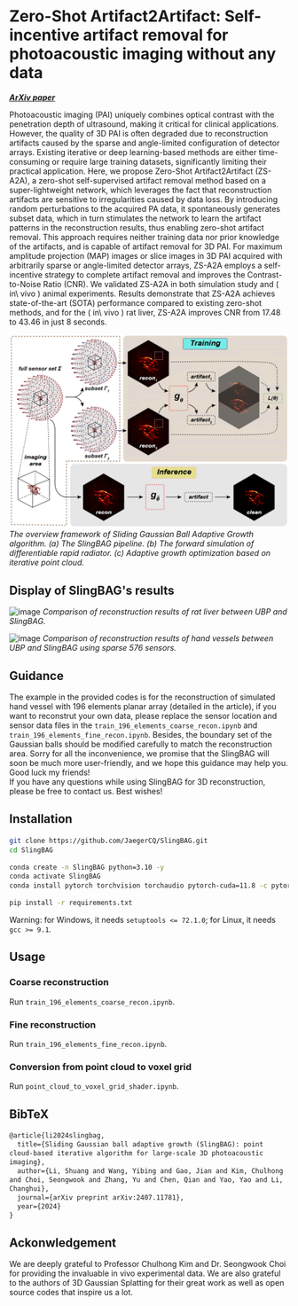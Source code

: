 # Zero-Shot Artifact2Artifact: Self-incentive artifact removal for photoacoustic imaging without any data

[***ArXiv paper***](https://arxiv.org/abs/2407.11781)

Photoacoustic imaging (PAI) uniquely combines optical contrast with the penetration depth of ultrasound, making it critical for clinical applications. However, the quality of 3D PAI is often degraded due to reconstruction artifacts caused by the sparse and angle-limited configuration of detector arrays. Existing iterative or deep learning-based methods are either time-consuming or require large training datasets, significantly limiting their practical application. Here, we propose Zero-Shot Artifact2Artifact (ZS-A2A), a zero-shot self-supervised artifact removal method based on a super-lightweight network, which leverages the fact that reconstruction artifacts are sensitive to irregularities caused by data loss. By introducing random perturbations to the acquired PA data, it spontaneously generates subset data, which in turn stimulates the network to learn the artifact patterns in the reconstruction results, thus enabling zero-shot artifact removal. This approach requires neither training data nor prior knowledge of the artifacts, and is capable of artifact removal for 3D PAI. For maximum amplitude projection (MAP) images or slice images in 3D PAI acquired with arbitrarily sparse or angle-limited detector arrays, ZS-A2A employs a self-incentive strategy to complete artifact removal and improves the Contrast-to-Noise Ratio (CNR). We validated ZS-A2A in both simulation study and \( in\ vivo \) animal experiments. Results demonstrate that ZS-A2A achieves state-of-the-art (SOTA) performance compared to existing zero-shot methods, and for the \( in\ vivo \) rat liver, ZS-A2A improves CNR from 17.48 to 43.46 in just 8 seconds.     
      

![image](https://github.com/JaegerCQ/ZS-A2A/blob/main/fig/pipeline.png)   
_The overview framework of Sliding Gaussian Ball Adaptive Growth algorithm. (a) The SlingBAG pipeline. (b) The forward simulation of differentiable rapid radiator. (c) Adaptive growth optimization based on iterative point cloud._

## Display of SlingBAG's results

![image](https://github.com/JaegerCQ/ZS-A2A/blob/main/fig/liver.gif) 
_Comparison of reconstruction results of rat liver between UBP and SlingBAG._    


![image](https://github.com/JaegerCQ/ZS-A2A/blob/main/fig/kidney.gif) 
_Comparison of reconstruction results of hand vessels between UBP and SlingBAG using sparse 576 sensors._    

## Guidance

The example in the provided codes is for the reconstruction of simulated hand vessel with 196 elements planar array (detailed in the article), if you want to reconstrut your own data, please replace the sensor location and sensor data files in the `train_196_elements_coarse_recon.ipynb` and `train_196_elements_fine_recon.ipynb`. Besides, the boundary set of the Gaussian balls should be modified carefully to match the reconstruction area. Sorry for all the inconvenience, we promise that the SlingBAG will soon be much more user-friendly, and we hope this guidance may help you. Good luck my friends!  
If you have any questions while using SlingBAG for 3D reconstruction, please be free to contact us. Best wishes!

## Installation

```bash
git clone https://github.com/JaegerCQ/SlingBAG.git
cd SlingBAG
```

```bash
conda create -n SlingBAG python=3.10 -y
conda activate SlingBAG
conda install pytorch torchvision torchaudio pytorch-cuda=11.8 -c pytorch -c nvidia
```

```bash
pip install -r requirements.txt
```

Warning: for Windows, it needs `setuptools <= 72.1.0`; for Linux, it needs `gcc >= 9.1`.

## Usage

### Coarse reconstruction
Run `train_196_elements_coarse_recon.ipynb`.

### Fine reconstruction
Run `train_196_elements_fine_recon.ipynb`.

### Conversion from point cloud to voxel grid
Run `point_cloud_to_voxel_grid_shader.ipynb`.

## BibTeX

```
@article{li2024slingbag,
  title={Sliding Gaussian ball adaptive growth (SlingBAG): point cloud-based iterative algorithm for large-scale 3D photoacoustic imaging},
  author={Li, Shuang and Wang, Yibing and Gao, Jian and Kim, Chulhong and Choi, Seongwook and Zhang, Yu and Chen, Qian and Yao, Yao and Li, Changhui},
  journal={arXiv preprint arXiv:2407.11781},
  year={2024}
}
```
## Ackonwledgement

We are deeply grateful to Professor Chulhong Kim and Dr. Seongwook Choi for providing the invaluable in vivo experimental data.
We are also grateful to the authors of 3D Gaussian Splatting for their great work as well as open source codes that inspire us a lot.
